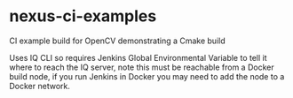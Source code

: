 # nexus-ci-examples
CI example build for OpenCV demonstrating a Cmake build

Uses IQ CLI so requires Jenkins Global Environmental Variable to tell it where to reach the IQ server, note this must be reachable from a Docker build node, if you run Jenkins in Docker you may need to add the node to a Docker network.
